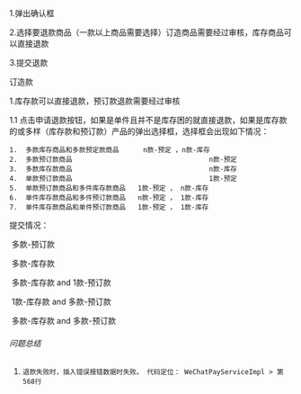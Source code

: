 1.弹出确认框

2.选择要退款商品（一款以上商品需要选择）订造商品需要经过审核，库存商品可以直接退款

3.提交退款





订造款





1.库存款可以直接退款，预订款退款需要经过审核

1.1 点击申请退款按钮，如果是单件且并不是库存困的就直接退款，如果是库存款的或多样（库存款和预订款）产品的弹出选择框，选择框会出现如下情况：



   	1.  多款库存商品和多款预定款商品   	n款-预定 ，n款-库存
   	2.  多款预订款商品                                  n款-预定
   	3.  多款库存款商品                                  n款-库存
   	4.  单款预订款商品                                  1款-预定
   	5.  单款预订款商品和多件库存款商品   1款-预定 ， n款-库存
   	6.  单件库存款商品和多件预订款商品   n款-预定 ， 1款-库存
   	7.  单件库存款商品和单件预订款商品   1款-预定 ， 1款-库存





提交情况：

​	多款-预订款       

​	多款-库存款

​	多款-库存款  and  1款-预订款

​	1款-库存款   and   多款-预订款

​	多款-库存款  and  多款-预订款





































###### 问题总结

1. ``` 
   退款失败时，插入错误报错数据时失败。 代码定位： WeChatPayServiceImpl > 第568行
   ```















